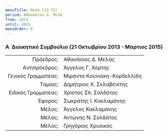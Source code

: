 ```yaml
---
menuTitle: Μελά (13-15)
period: Αθανασίου Δ. Μελά
from: 2013
until: 2015
menuOrder: 8
---
```


### Α ́ Διοικητικό Συμβούλιο (21 Οκτωβρίου 2013 - Μάρτιος 2015) 

|                              |                        |
| ---------------------------: | :----------------------|
| Πρόεδρος: | Αθανάσιος Δ. Μελάς|
| Aντιπρόεδρος: |  Άγγελος Γ. Χόρτης|
| Γενικός Γραμματέας: | Mιράντα Kουνιάκη-Kορδελλίδη |
| Tαμίας: | Δημήτριος X. Σκλαβενίτης|
| Eιδικός Γραμματέας: | Χρίστος Σπ. Σολδάτος|
| Έφορος: | Σωκράτης I. Kακλαμάνης|
| Mέλος: | Άγγελος Κακλαμάνης|
| Mέλος: | Αντώνης Ν. Σολδάτος|
| Mέλος: | Γρηγόριος Χρυσικός|
